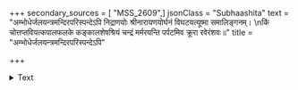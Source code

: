 +++
secondary_sources = [ "MSS_2609",]
jsonClass = "Subhaashita"
text = "अम्भोधेर्जलयन्त्रमन्दिरपरिस्पन्देऽपि निद्राणयोः श्रीनारायणयोर्घनं विघटयत्यूष्मा समालिङ्गनम्।  \nकिं चोत्तप्तवियत्कपालफलके कङ्कालशेषश्रियं चन्द्रं मर्मरयन्ति पर्पटमिव क्रूरा रवेरंशवः॥"
title = "अम्भोधेर्जलयन्त्रमन्दिरपरिस्पन्देऽपि"

+++

<details><summary>Text</summary>

अम्भोधेर्जलयन्त्रमन्दिरपरिस्पन्देऽपि निद्राणयोः श्रीनारायणयोर्घनं विघटयत्यूष्मा समालिङ्गनम्।  
किं चोत्तप्तवियत्कपालफलके कङ्कालशेषश्रियं चन्द्रं मर्मरयन्ति पर्पटमिव क्रूरा रवेरंशवः॥
</details>
